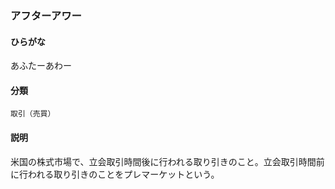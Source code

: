 <div style="display:none;">

## [あ行](securities-terms?id=あ行)

</div>

### アフターアワー

#### ひらがな

あふたーあわー

#### 分類

`取引（売買）`

#### 説明

米国の株式市場で、立会取引時間後に行われる取り引きのこと。立会取引時間前に行われる取り引きのことをプレマーケットという。

<div style="display:none;">

## [か行](securities-terms?id=か行)
## [さ行](securities-terms?id=さ行)
## [た行](securities-terms?id=た行)
## [な行](securities-terms?id=な行)
## [は行](securities-terms?id=は行)
## [ま行](securities-terms?id=ま行)
## [や行](securities-terms?id=や行)
## [ら行](securities-terms?id=ら行)
## [わ行](securities-terms?id=わ行)
## [英数字・記号](securities-terms?id=英数字・記号)

</div>

